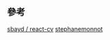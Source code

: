 ## 參考
[sbayd / react-cv](https://github.com/sbayd/react-cv/blob/master/src/index.js)
[stephanemonnot](https://stephanemonnot.com/)